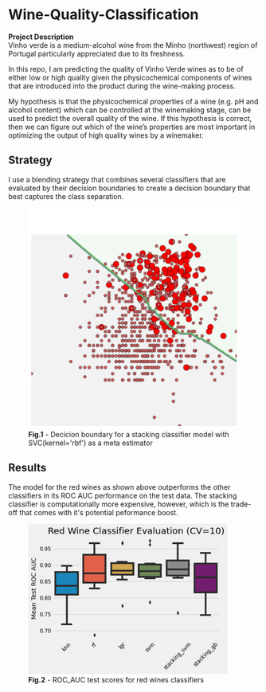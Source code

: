 # Wine-Quality-Classification

**Project Description**  
Vinho verde is a medium-alcohol wine from the Minho (northwest) region of Portugal particularly appreciated due to its freshness.

In this repo, I am predicting the quality of Vinho Verde wines as to be of either low or high quality given the physicochemical components of wines that are introduced into the product during the wine-making process.  

My hypothesis is that the physicochemical properties of a wine (e.g. pH and alcohol content) which can be controlled at the winemaking stage, can be used to predict the overall quality of the wine. If this hypothesis is correct, then we can figure out which of the wine’s properties are most important in optimizing the output of high quality wines by a winemaker.

## Strategy
I use a blending strategy that combines several classifiers that are evaluated by their decision boundaries to create a decision boundary that best captures the class separation. 


<p align="center">
  <figure>
    <img src="https://github.com/Pooret/Wine-Quality-Classification/blob/main/images/red_wine_results/stacking_dark_svm.png" alt="drawing" width=500>
    <figcaption alighn = 'center'><b>Fig.1</b> - Decicion boundary for a stacking classifier model with SVC(kernel='rbf') as a meta estimator</figcaption>
  </figure>
</p>
  
  
## Results
The model for the red wines as shown above outperforms the other classifiers in its ROC AUC performance on the test data. The stacking classifier is computationally more expensive, however, which is the trade-off that comes with it's potential peformance boost.

<p align="center">
  <figure>
    <img src="https://raw.githubusercontent.com/Pooret/Wine-Quality-Classification/main/images/red_wine_results/red%20wine%20classifiers%20all.png" alt="drawing" width=400>
    <figcaption alighn = 'center'><b>Fig.2</b> - ROC_AUC test scores for red wines classifiers</figcaption>
  </figure>
</p>
  
 
